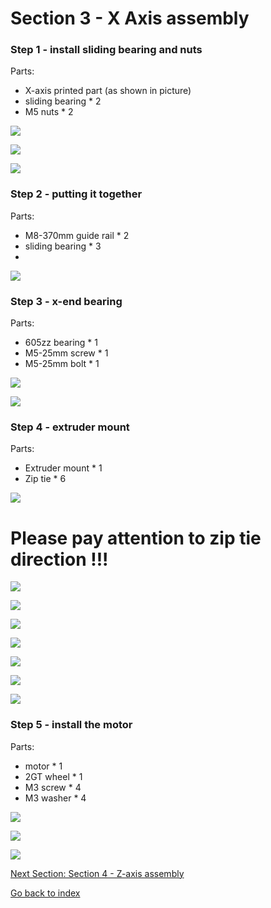 # Section 3 - X Axis assembly

### Step 1 - install sliding bearing and nuts

Parts:
- X-axis printed part (as shown in picture)
- sliding bearing * 2
- M5 nuts * 2

![](https://raw.githubusercontent.com/MincheeLab/MakeYourOwn3DPrinter/master/images/IMG_20141028_152819.jpg)

![](https://raw.githubusercontent.com/MincheeLab/MakeYourOwn3DPrinter/master/images/IMG_20141028_152958.jpg)

![](https://raw.githubusercontent.com/MincheeLab/MakeYourOwn3DPrinter/master/images/IMG_20141028_153029.jpg)

### Step 2 - putting it together

Parts:
- M8-370mm guide rail * 2 
- sliding bearing * 3
- 
![](https://raw.githubusercontent.com/MincheeLab/MakeYourOwn3DPrinter/master/images/IMG_20141028_154026.jpg)

### Step 3 - x-end bearing

Parts:
- 605zz bearing * 1
- M5-25mm screw * 1
- M5-25mm bolt * 1

![](https://raw.githubusercontent.com/MincheeLab/MakeYourOwn3DPrinter/master/images/IMG_20141028_153617.jpg)

![](https://raw.githubusercontent.com/MincheeLab/MakeYourOwn3DPrinter/master/images/IMG_20141028_153658.jpg)

### Step 4 - extruder mount 

Parts:
- Extruder mount * 1
- Zip tie * 6

![](https://raw.githubusercontent.com/MincheeLab/MakeYourOwn3DPrinter/master/images/IMG_20141028_154239.jpg)

# Please pay attention to zip tie direction !!!

![](https://raw.githubusercontent.com/MincheeLab/MakeYourOwn3DPrinter/master/images/IMG_20141028_154406.jpg)

![](https://raw.githubusercontent.com/MincheeLab/MakeYourOwn3DPrinter/master/images/IMG_20141028_154442.jpg)

![](https://raw.githubusercontent.com/MincheeLab/MakeYourOwn3DPrinter/master/images/IMG_20141028_154522.jpg)

![](https://raw.githubusercontent.com/MincheeLab/MakeYourOwn3DPrinter/master/images/IMG_20141028_154556.jpg)

![](https://raw.githubusercontent.com/MincheeLab/MakeYourOwn3DPrinter/master/images/IMG_20141028_154611.jpg)

![](https://raw.githubusercontent.com/MincheeLab/MakeYourOwn3DPrinter/master/images/IMG_20141028_154656.jpg)

![](https://raw.githubusercontent.com/MincheeLab/MakeYourOwn3DPrinter/master/images/IMG_20141028_154820.jpg)

### Step 5 - install the motor

Parts:
- motor * 1
- 2GT wheel * 1
- M3 screw * 4
- M3 washer * 4

![](https://raw.githubusercontent.com/MincheeLab/MakeYourOwn3DPrinter/master/images/IMAG2139.jpg)

![](https://raw.githubusercontent.com/MincheeLab/MakeYourOwn3DPrinter/master/images/IMAG2140.jpg)

![](https://raw.githubusercontent.com/MincheeLab/MakeYourOwn3DPrinter/master/images/IMAG2142.jpg)

[Next Section: Section 4 - Z-axis assembly](s4-zaxis-assembly.md)

[Go back to index](index.md)